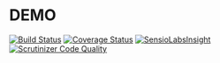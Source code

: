 # DEMO

[![Build Status](https://travis-ci.org/kilip/demo-backend.svg?branch=master)](https://travis-ci.org/kilip/demo-backend)
[![Coverage Status](https://coveralls.io/repos/github/kilip/demo-backend/badge.svg?branch=master)](https://coveralls.io/github/kilip/demo-backend?branch=master)
[![SensioLabsInsight](https://insight.sensiolabs.com/projects/a4b2450d-0fce-427a-a7c0-ab451c5a8f93/mini.png)](https://insight.sensiolabs.com/projects/a4b2450d-0fce-427a-a7c0-ab451c5a8f93)
[![Scrutinizer Code Quality](https://scrutinizer-ci.com/g/kilip/demo-backend/badges/quality-score.png?b=master)](https://scrutinizer-ci.com/g/kilip/demo-backend/?branch=master)
